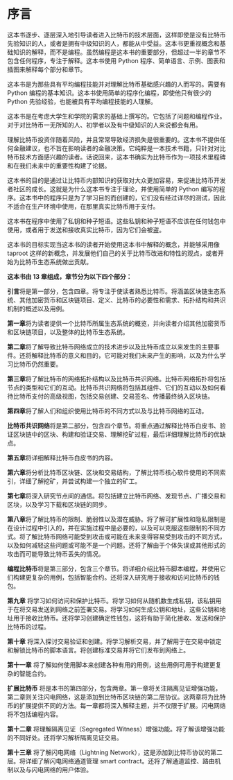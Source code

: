 # 序言

这本书逐步、逐层深入地引导读者进入比特币的技术层面，这样即使是没有比特币先验知识的人，或者是拥有中级知识的人，都能从中受益。这本书更重视概念和基础知识的解释，而不是编程。虽然编程是这本书的重要部分，但超过一半的章节不包含任何程序，专注于解释。这本书使用 Python 程序、简单语言、示例、图表和插图来解释每个部分和章节。

这本书是为那些具有平均编程技能并对理解比特币基础感兴趣的人而写的。需要有 Python 编程的基本知识。这本书使用简单的程序化编程，即使他只有很少的 Python 先验经验，也能被具有平均编程技能的人理解。

这本书是在考虑大学生和学院的需求的基础上撰写的。它包括了问题和编程作业。对于对比特币一无所知的人、初学者以及有中级知识的人来说都会有用。

理解比特币投资伴随着风险，并且常常导致经济损失是很重要的。这本书不提供任何金融建议，也不旨在影响读者的金融决策。它纯粹是一本技术书籍，只针对对比特币技术方面感兴趣的读者。话说回来，这本书确实为比特币作为一项技术里程碑和在我们未来中的重要性构建了论据。

这本书的目的是通过让比特币内部知识的获取对大众更加容易，来促进比特币开发者社区的成长。这就是为什么这本书专注于理论，并使用简单的 Python 编写的程序。这本书中的程序只是为了学习目的而创建的，它们没有经过详尽的测试，因此不适合在生产环境中使用，在那里真实比特币用于支付。

这本书在程序中使用了私钥和种子短语。这些私钥和种子短语不应该在任何钱包中使用，或者用于发送和接收真实比特币，因为它们会被盗。

这本书的目标实现当这本书的读者开始使用这本书中解释的概念，并能够采用像 taproot 这样的新概念，并发展他们自己的关于比特币改进和特性的观点，或者开始为比特币生态系统做出贡献。

**这本书由 13 章组成，章节分为以下四个部分：**

**引言**将是第一部分，包含四章。将专注于使读者熟悉比特币。将涵盖区块链生态系统、其他加密货币和区块链项目、定义、比特币的必要性和需求、拓扑结构和共识机制的概述以及用例。

**第一章**将为读者提供一个比特币所属生态系统的概览，并向读者介绍其他加密货币和区块链项目，以及整体的比特币生态系统。

**第二章**将了解导致比特币网络成立的技术进步以及比特币成立以来发生的主要事件。还将解释比特币的意义和目的，它可能对我们未来产生的影响，以及为什么学习比特币仍然重要。

**第三章**将了解比特币的网络拓扑结构以及比特币共识网络。比特币网络拓扑将包括节点的类型和它们的互动。比特币共识网络将包括其组件、它们的互动以及如何看待比特币支付的高级视图，包括交易创建、交易签名、传播最终纳入区块链。

**第四章**将了解人们和组织使用比特币的不同方式以及与比特币网络的互动。

**比特币共识网络**将是第二部分，包含四个章节。将重点通过解释比特币白皮书、验证区块链中的区块、构建和验证交易、理解挖矿过程，最后详细理解比特币的优缺点。

**第五章**将详细解释比特币白皮书的内容。

**第六章**将分析比特币区块链、区块和交易结构，了解比特币核心软件使用的不同索引，详细了解挖矿，并尝试构建一个独立的矿工。

**第七章**将深入研究节点间的通信。将包括建立比特币网络、发现节点、广播交易和区块，以及学习下载和区块链的同步。

**第八章**将了解比特币的限制、脆弱性以及潜在威胁。将了解可扩展性和隐私限制是在设计过程中引入的，并在实施过程中是必要的，以及可以克服这些限制的不同方式。将了解比特币网络可能受到攻击或可能在未来变得容易受到攻击的不同方式，以及如何减轻这些问题或可能不是一个问题。还将了解由于个体失误或其他形式的攻击而可能导致比特币丢失的情况。

**编程比特币**将是第三部分，包含三个章节。将详细介绍比特币脚本编程，并使用它们构建更复杂的用例，包括智能合约。还将深入研究用于接收和访问比特币的钱包。

**第九章** 将学习如何访问和保护比特币。将学习如何从随机数生成私钥，该私钥用于在将交易发送到网络之前签署交易。将学习如何生成公钥和地址，这些公钥和地址用于接收比特币。还将学习创建确定性钱包，这将有助于简化接收、发送和保护比特币的过程。

**第十章** 将深入探讨交易验证和创建。将学习解析交易，并了解用于在交易中锁定和解锁比特币的脚本语言。将创建标准交易并将它们发布到网络上。

**第十一章** 将了解如何使用脚本来创建各种有用的用例，这些用例可用于构建更复杂的智能合约。

**扩展比特币** 将是本书的第四部分，包含两章。第一章将关注隔离见证增强功能，第二章则关注闪电网络，这是添加到比特币区块链的第二层协议。这两章将为比特币的扩展提供不同的方法。每一章都将深入解释主题，并不仅限于扩展。闪电网络将不包括编程内容。

**第十二章** 将理解隔离见证（Segregated Witness）增强功能。将了解该增强功能的不同好处。还将学习解析隔离见证交易。

**第十三章** 将了解闪电网络（Lightning Network），这是添加到比特币协议的第二层。将详细了解闪电网络通道管理 smart contract。还将了解通道监控、路由机制以及与闪电网络的用户体验。
